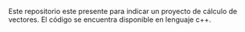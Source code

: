 Este repositorio este presente para indicar un proyecto de cálculo de vectores.
El código se encuentra disponible en lenguaje c++.

